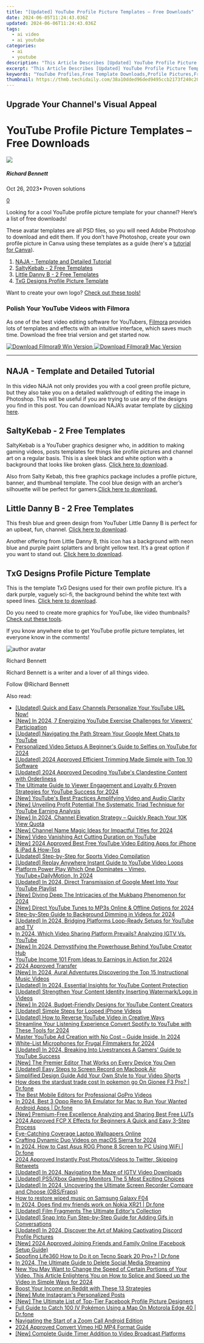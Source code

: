 ```yaml
---
title: "[Updated] YouTube Profile Picture Templates – Free Downloads"
date: 2024-06-05T11:24:43.036Z
updated: 2024-06-06T11:24:43.036Z
tags:
  - ai video
  - ai youtube
categories:
  - ai
  - youtube
description: "This Article Describes [Updated] YouTube Profile Picture Templates – Free Downloads"
excerpt: "This Article Describes [Updated] YouTube Profile Picture Templates – Free Downloads"
keywords: "YouTube Profiles,Free Template Downloads,Profile Pictures,Free Designs,Custom Avatars,Personalized Images,Image Templates"
thumbnail: https://thmb.techidaily.com/38a10dded96ded9495ccb2173f240c20a69acb6b4b947c6dc175d30ce0f723b9.jpg
---
```


## Upgrade Your Channel's Visual Appeal

# YouTube Profile Picture Templates – Free Downloads

![](https://images.wondershare.com/filmora/article-images/richard-bennett.jpg)

##### Richard Bennett

 Oct 26, 2023• Proven solutions

[0](#commentsBoxSeoTemplate)

Looking for a cool YouTube profile picture template for your channel? Here’s a list of free downloads!

These avatar templates are all PSD files, so you will need Adobe Photoshop to download and edit them. If you don’t have Photoshop, create your own profile picture in Canva using these templates as a guide (here's a [tutorial for Canva](https://tools.techidaily.com/wondershare/filmora/download/)).

1. [NAJA - Template and Detailed Tutorial](#naja)
2. [SaltyKebab - 2 Free Templates](#salty)
3. [Little Danny B - 2 Free Templates](#danny)
4. [TxG Designs Profile Picture Template](#txg)

Want to create your own logo? [Check out these tools!](https://tools.techidaily.com/wondershare/filmora/download/)

### Polish Your YouTube Videos with Filmora

As one of the best video editing software for YouTubers, [Filmora](https://tools.techidaily.com/wondershare/filmora/download/) provides lots of templates and effects with an intuitive interface, which saves much time. Download the free trial version and get started now.

[![Download Filmora9 Win Version](https://images.wondershare.com/filmora/guide/download-btn-win.jpg) ](https://tools.techidaily.com/wondershare/filmora/download/) [![Download Filmora9 Mac Version](https://images.wondershare.com/filmora/guide/download-btn-mac.jpg) ](https://tools.techidaily.com/wondershare/filmora/download/)

---

## NAJA - Template and Detailed Tutorial

In this video NAJA not only provides you with a cool green profile picture, but they also take you on a detailed walkthrough of editing the image in Photoshop. This will be useful if you are trying to use any of the designs you find in this post. You can download NAJA’s avatar template by [clicking here](https://www.youtube.com/redirect?redir%5Ftoken=2YDSnb0yXKdaw0epGcXB4aJtttR8MTUxMDM0NjQ4NkAxNTEwMjYwMDg2&q=https%3A%2F%2Fsellfy.com%2Fp%2Fb5jF&event=video%5Fdescription&v=io9WzsSOc2Y).

## SaltyKebab - 2 Free Templates

SaltyKebab is a YouTuber graphics designer who, in addition to making gaming videos, posts templates for things like profile pictures and channel art on a regular basis. This is a sleek black and white option with a background that looks like broken glass. [Click here to download](https://www.youtube.com/redirect?event=video%5Fdescription&v=Tmpn%5FmLs1cY&q=https%3A%2F%2Fdrive.google.com%2Fopen%3Fid%3D0B32mpcEPyYYJUHVJQm9uNUxyNzA&redir%5Ftoken=S4l8OAh26uLUOulyoGIaYkOW8aB8MTUxMDM0MDk5MkAxNTEwMjU0NTky).

Also from Salty Kebab, this free graphics package includes a profile picture, banner, and thumbnail template. The cool blue design with an archer’s silhouette will be perfect for gamers.[Click here to download.](https://www.youtube.com/redirect?event=video%5Fdescription&v=IriIzdY%5FTzs&redir%5Ftoken=8rrPV9gZErBTEOtIdS5zkq8HXYR8MTUxMDM0MTU2OUAxNTEwMjU1MTY5&q=https%3A%2F%2Fdrive.google.com%2Fopen%3Fid%3D0B32mpcEPyYYJZDRsUmR3dkFRb2s)

## Little Danny B - 2 Free Templates

This fresh blue and green design from YouTuber Little Danny B is perfect for an upbeat, fun, channel. [Click here to download](https://www.youtube.com/redirect?redir%5Ftoken=F%5FMrtZATEvC53uE7QbEKQpUMgkt8MTUxMDMzNjA2M0AxNTEwMjQ5NjYz&q=http%3A%2F%2Fadf.ly%2FogOLQ&v=NLZukhYLfLQ&event=video%5Fdescription).

Another offering from Little Danny B, this icon has a background with neon blue and purple paint splatters and bright yellow text. It’s a great option if you want to stand out. [Click here to download](https://www.youtube.com/redirect?v=IJgjLWpnxVk&event=video%5Fdescription&redir%5Ftoken=OPO3uPCVpJhTn8MXiq5q3lVgWD58MTUxMDMzOTk5MkAxNTEwMjUzNTky&q=http%3A%2F%2Fadf.ly%2F10l7Ut).

## TxG Designs Profile Picture Template

This is the template TxG Designs used for their own profile picture. It’s a dark purple, vaguely sci-fi, the background behind the white text with speed lines. [Click here to download](https://www.youtube.com/redirect?q=http%3A%2F%2Fwww.mediafire.com%2Fdownload%2F02zz3qnhszxzyfa%2FFree%2BYoutube%2B%2526%2BAvatar%2BRebrand%2BTemplate.zip&redir%5Ftoken=jr9cd4sEsdAHiq0KtL33o34LEpN8MTUxMDMzNTgzNUAxNTEwMjQ5NDM1&v=LczVbluwfyw&event=video%5Fdescription).

Do you need to create more graphics for YouTube, like video thumbnails? [Check out these tools](https://tools.techidaily.com/wondershare/filmora/download/).

If you know anywhere else to get YouTube profile picture templates, let everyone know in the comments!

![author avatar](https://images.wondershare.com/filmora/article-images/richard-bennett.jpg)

Richard Bennett

Richard Bennett is a writer and a lover of all things video.

Follow @Richard Bennett

<span class="atpl-alsoreadstyle">Also read:</span>
<div><ul>
<li><a href="https://facebook-video-footage.techidaily.com/1717304996828-updated-quick-and-easy-channels-personalize-your-youtube-url-now/"><u>[Updated] Quick and Easy Channels  Personalize Your YouTube URL Now!</u></a></li>
<li><a href="https://facebook-video-footage.techidaily.com/new-in-2024-7-energizing-youtube-exercise-challenges-for-viewers-participation/"><u>[New] In 2024, 7 Energizing YouTube Exercise Challenges for Viewers' Participation</u></a></li>
<li><a href="https://facebook-video-footage.techidaily.com/updated-navigating-the-path-stream-your-google-meet-chats-to-youtube/"><u>[Updated] Navigating the Path  Stream Your Google Meet Chats to YouTube</u></a></li>
<li><a href="https://facebook-video-footage.techidaily.com/personalized-video-setups-a-beginners-guide-to-selfies-on-youtube-for-2024/"><u>Personalized Video Setups  A Beginner's Guide to Selfies on YouTube for 2024</u></a></li>
<li><a href="https://facebook-video-footage.techidaily.com/updated-2024-approved-efficient-trimming-made-simple-with-top-10-software/"><u>[Updated] 2024 Approved  Efficient Trimming Made Simple with Top 10 Software</u></a></li>
<li><a href="https://facebook-video-footage.techidaily.com/updated-2024-approved-decoding-youtubes-clandestine-content-with-orderliness/"><u>[Updated] 2024 Approved  Decoding YouTube's Clandestine Content with Orderliness</u></a></li>
<li><a href="https://facebook-video-footage.techidaily.com/the-ultimate-guide-to-viewer-engagement-and-loyalty-6-proven-strategies-for-youtube-success-for-2024/"><u>The Ultimate Guide to Viewer Engagement and Loyalty  6 Proven Strategies for YouTube Success for 2024</u></a></li>
<li><a href="https://facebook-video-footage.techidaily.com/new-youtubes-best-practices-amplifying-video-and-audio-clarity/"><u>[New] YouTube's Best Practices  Amplifying Video and Audio Clarity</u></a></li>
<li><a href="https://facebook-video-footage.techidaily.com/new-unveiling-profit-potential-the-systematic-triad-technique-for-youtube-earning-analysis/"><u>[New] Unveiling Profit Potential  The Systematic Triad Technique for YouTube Earning Analysis</u></a></li>
<li><a href="https://facebook-video-footage.techidaily.com/new-in-2024-channel-elevation-strategy-quickly-reach-your-10k-view-quota/"><u>[New] In 2024, Channel Elevation Strategy – Quickly Reach Your 10K View Quota</u></a></li>
<li><a href="https://facebook-video-footage.techidaily.com/new-channel-name-magic-ideas-for-impactful-titles-for-2024/"><u>[New] Channel Name Magic  Ideas for Impactful Titles for 2024</u></a></li>
<li><a href="https://facebook-video-footage.techidaily.com/new-video-vanishing-act-cutting-duration-on-youtube/"><u>[New] Video Vanishing Act  Cutting Duration on YouTube</u></a></li>
<li><a href="https://facebook-video-footage.techidaily.com/new-2024-approved-best-free-youtube-video-editing-apps-for-iphone-and-ipad-and-how-tos/"><u>[New] 2024 Approved  Best Free YouTube Video Editing Apps for iPhone & iPad & How-Tos</u></a></li>
<li><a href="https://facebook-video-footage.techidaily.com/updated-step-by-step-for-sports-video-compilation/"><u>[Updated] Step-by-Step for Sports Video Compilation</u></a></li>
<li><a href="https://facebook-video-footage.techidaily.com/updated-replay-anywhere-instant-guide-to-youtube-video-loops/"><u>[Updated] Replay Anywhere  Instant Guide to YouTube Video Loops</u></a></li>
<li><a href="https://facebook-video-footage.techidaily.com/platform-power-play-which-one-dominates-vimeo-youtubeplusdailymotion-in-2024/"><u>Platform Power Play  Which One Dominates - Vimeo, YouTube+DailyMotion, In 2024</u></a></li>
<li><a href="https://facebook-video-footage.techidaily.com/updated-in-2024-direct-transmission-of-google-meet-into-your-youtube-playlist/"><u>[Updated] In 2024, Direct Transmission of Google Meet Into Your YouTube Playlist</u></a></li>
<li><a href="https://facebook-video-footage.techidaily.com/new-diving-deep-the-intricacies-of-the-mukbang-phenomenon-for-2024/"><u>[New] Diving Deep  The Intricacies of the Mukbang Phenomenon for 2024</u></a></li>
<li><a href="https://facebook-video-footage.techidaily.com/new-direct-youtube-tunes-to-mp3s-online-and-offline-options-for-2024/"><u>[New] Direct YouTube Tunes to MP3s  Online & Offline Options for 2024</u></a></li>
<li><a href="https://facebook-video-footage.techidaily.com/step-by-step-guide-to-background-dimming-in-videos-for-2024/"><u>Step-by-Step Guide to Background Dimming in Videos for 2024</u></a></li>
<li><a href="https://facebook-video-footage.techidaily.com/updated-in-2024-bridging-platforms-loop-ready-setups-for-youtube-and-tv/"><u>[Updated] In 2024, Bridging Platforms  Loop-Ready Setups for YouTube and TV</u></a></li>
<li><a href="https://facebook-video-footage.techidaily.com/in-2024-which-video-sharing-platform-prevails-analyzing-igtv-vs-youtube/"><u>In 2024, Which Video Sharing Platform Prevails? Analyzing IGTV Vs. YouTube</u></a></li>
<li><a href="https://facebook-video-footage.techidaily.com/new-in-2024-demystifying-the-powerhouse-behind-youtube-creator-hub/"><u>[New] In 2024, Demystifying the Powerhouse Behind YouTube Creator Hub</u></a></li>
<li><a href="https://facebook-video-footage.techidaily.com/youtube-income-101-from-ideas-to-earnings-in-action-for-2024/"><u>YouTube Income 101  From Ideas to Earnings in Action for 2024</u></a></li>
<li><a href="https://facebook-video-footage.techidaily.com/2024-approved-transfer/"><u>2024 Approved  Transfer</u></a></li>
<li><a href="https://facebook-video-footage.techidaily.com/new-in-2024-aural-adventures-discovering-the-top-15-instructional-music-videos/"><u>[New] In 2024, Aural Adventures  Discovering the Top 15 Instructional Music Videos</u></a></li>
<li><a href="https://facebook-video-footage.techidaily.com/updated-in-2024-essential-insights-for-youtube-content-protection/"><u>[Updated] In 2024, Essential Insights for YouTube Content Protection</u></a></li>
<li><a href="https://facebook-video-footage.techidaily.com/updated-strengthen-your-content-identity-inserting-watermarklogo-in-videos/"><u>[Updated] Strengthen Your Content Identity  Inserting Watermark/Logo in Videos</u></a></li>
<li><a href="https://facebook-video-footage.techidaily.com/new-in-2024-budget-friendly-designs-for-youtube-content-creators/"><u>[New] In 2024, Budget-Friendly Designs for YouTube Content Creators</u></a></li>
<li><a href="https://facebook-video-footage.techidaily.com/updated-simple-steps-for-looped-iphone-videos/"><u>[Updated] Simple Steps for Looped iPhone Videos</u></a></li>
<li><a href="https://facebook-video-footage.techidaily.com/updated-how-to-reverse-youtube-video-in-creative-ways/"><u>[Updated] How to Reverse YouTube Video in Creative Ways</u></a></li>
<li><a href="https://facebook-video-footage.techidaily.com/streamline-your-listening-experience-convert-spotify-to-youtube-with-these-tools-for-2024/"><u>Streamline Your Listening Experience  Convert Spotify to YouTube with These Tools for 2024</u></a></li>
<li><a href="https://facebook-video-footage.techidaily.com/master-youtube-ad-creation-with-no-cost-guide-inside-in-2024/"><u>Master YouTube Ad Creation with No Cost – Guide Inside, In 2024</u></a></li>
<li><a href="https://facebook-video-footage.techidaily.com/white-list-microphones-for-frugal-filmmakers-for-2024/"><u>White-List Microphones for Frugal Filmmakers for 2024</u></a></li>
<li><a href="https://facebook-video-footage.techidaily.com/updated-in-2024-breaking-into-livestrances-a-gamers-guide-to-youtube-success/"><u>[Updated] In 2024, Breaking Into Livestrances  A Gamers' Guide to YouTube Success</u></a></li>
<li><a href="https://some-approaches.techidaily.com/new-the-premier-editor-that-works-on-every-device-you-own/"><u>[New] The Premier Editor That Works on Every Device You Own</u></a></li>
<li><a href="https://on-screen-recording.techidaily.com/updated-easy-steps-to-screen-record-on-macbook-air/"><u>[Updated] Easy Steps to Screen Record on Macbook Air</u></a></li>
<li><a href="https://youtube-videos.techidaily.com/simplified-design-guide-add-your-own-style-to-your-video-shorts/"><u>Simplified Design Guide  Add Your Own Style to Your Video Shorts</u></a></li>
<li><a href="https://android-pokemon-go.techidaily.com/how-does-the-stardust-trade-cost-in-pokemon-go-on-gionee-f3-pro-drfone-by-drfone-virtual-android/"><u>How does the stardust trade cost In pokemon go On Gionee F3 Pro? | Dr.fone</u></a></li>
<li><a href="https://extra-lessons.techidaily.com/the-best-mobile-editors-for-professional-gopro-videos/"><u>The Best Mobile Editors for Professional GoPro Videos</u></a></li>
<li><a href="https://screen-mirror.techidaily.com/in-2024-best-3-oppo-reno-9a-emulator-for-mac-to-run-your-wanted-android-apps-drfone-by-drfone-android/"><u>In 2024, Best 3 Oppo Reno 9A Emulator for Mac to Run Your Wanted Android Apps | Dr.fone</u></a></li>
<li><a href="https://extra-approaches.techidaily.com/new-premium-free-excellence-analyzing-and-sharing-best-free-luts/"><u>[New] Premium-Free Excellence  Analyzing and Sharing Best Free LUTs</u></a></li>
<li><a href="https://ai-vdieo-software.techidaily.com/2024-approved-fcp-x-effects-for-beginners-a-quick-and-easy-3-step-process/"><u>2024 Approved FCP X Effects for Beginners A Quick and Easy 3-Step Process</u></a></li>
<li><a href="https://extra-tips.techidaily.com/eye-catching-coverage-laptop-wallpapers-online/"><u>Eye-Catching Coverage  Laptop Wallpapers Online</u></a></li>
<li><a href="https://extra-lessons.techidaily.com/crafting-dynamic-duo-videos-on-macos-sierra-for-2024/"><u>Crafting Dynamic Duo Videos on macOS Sierra for 2024</u></a></li>
<li><a href="https://screen-mirror.techidaily.com/in-2024-how-to-cast-asus-rog-phone-8-screen-to-pc-using-wifi-drfone-by-drfone-android/"><u>In 2024, How to Cast Asus ROG Phone 8 Screen to PC Using WiFi | Dr.fone</u></a></li>
<li><a href="https://twitter-videos.techidaily.com/2024-approved-instantly-post-photosvideos-to-twitter-skipping-retweets/"><u>2024 Approved  Instantly Post Photos/Videos to Twitter, Skipping Retweets</u></a></li>
<li><a href="https://instagram-video-files.techidaily.com/updated-in-2024-navigating-the-maze-of-igtv-video-downloads/"><u>[Updated] In 2024, Navigating the Maze of IGTV Video Downloads</u></a></li>
<li><a href="https://extra-support.techidaily.com/updated-ps5xbox-gaming-monitors-the-5-most-exciting-choices/"><u>[Updated] PS5/Xbox Gaming Monitors  The 5 Most Exciting Choices</u></a></li>
<li><a href="https://screen-sharing-recording.techidaily.com/updated-in-2024-uncovering-the-ultimate-screen-recorder-compare-and-choose-obsfraps/"><u>[Updated] In 2024, Uncovering the Ultimate Screen Recorder  Compare and Choose (OBS/Fraps)</u></a></li>
<li><a href="https://blog-min.techidaily.com/how-to-restore-wiped-music-on-samsung-galaxy-f04-by-fonelab-android-recover-music/"><u>How to restore wiped music on Samsung Galaxy F04</u></a></li>
<li><a href="https://location-social.techidaily.com/in-2024-does-find-my-friends-work-on-nokia-xr21-drfone-by-drfone-virtual-android/"><u>In 2024, Does find my friends work on Nokia XR21 | Dr.fone</u></a></li>
<li><a href="https://some-techniques.techidaily.com/updated-film-fragments-the-ultimate-editors-collection/"><u>[Updated] Film Fragments  The Ultimate Editor's Collection</u></a></li>
<li><a href="https://snapchat-videos.techidaily.com/updated-snap-into-fun-step-by-step-guide-for-adding-gifs-in-conversations/"><u>[Updated] Snap Into Fun  Step-by-Step Guide for Adding Gifs in Conversations</u></a></li>
<li><a href="https://discord-videos.techidaily.com/updated-in-2024-discover-the-art-of-making-captivating-discord-profile-pictures/"><u>[Updated] In 2024, Discover the Art of Making Captivating Discord Profile Pictures</u></a></li>
<li><a href="https://facebook-videos.techidaily.com/new-2024-approved-joining-friends-and-family-online-facebook-setup-guide/"><u>[New] 2024 Approved  Joining Friends and Family Online (Facebook Setup Guide)</u></a></li>
<li><a href="https://fake-location.techidaily.com/spoofing-life360-how-to-do-it-on-tecno-spark-20-proplus-drfone-by-drfone-virtual-android/"><u>Spoofing Life360 How to Do it on Tecno Spark 20 Pro+? | Dr.fone</u></a></li>
<li><a href="https://facebook-video-files.techidaily.com/in-2024-the-ultimate-guide-to-delete-social-media-streaming/"><u>In 2024, The Ultimate Guide to Delete Social Media Streaming</u></a></li>
<li><a href="https://ai-video-editing.techidaily.com/new-you-may-want-to-change-the-speed-of-certain-portions-of-your-video-this-article-enlightens-you-on-how-to-splice-and-speed-up-the-video-in-simple-ways-fo/"><u>New You May Want to Change the Speed of Certain Portions of Your Video. This Article Enlightens You on How to Splice and Speed up the Video in Simple Ways for 2024</u></a></li>
<li><a href="https://extra-tips.techidaily.com/boost-your-income-on-reddit-with-these-13-strategies/"><u>Boost Your Income on Reddit with These 13 Strategies</u></a></li>
<li><a href="https://instagram-video-recordings.techidaily.com/new-mute-instagrams-personalized-posts/"><u>[New] Mute Instagram's Personalized Posts</u></a></li>
<li><a href="https://facebook-clips.techidaily.com/new-the-ultimate-list-of-top-tier-facebook-profile-picture-designers/"><u>[New] The Ultimate List of Top-Tier Facebook Profile Picture Designers</u></a></li>
<li><a href="https://android-pokemon-go.techidaily.com/full-guide-to-catch-100-iv-pokemon-using-a-map-on-motorola-edge-40-drfone-by-drfone-virtual-android/"><u>Full Guide to Catch 100 IV Pokémon Using a Map On Motorola Edge 40 | Dr.fone</u></a></li>
<li><a href="https://extra-hints.techidaily.com/navigating-the-start-of-a-zoom-call-android-edition/"><u>Navigating the Start of a Zoom Call  Android Edition</u></a></li>
<li><a href="https://vimeo-videos.techidaily.com/2024-approved-convert-vimeo-hd-mp4-format-guide/"><u>2024 Approved  Convert Vimeo HD  MP4 Format Guide</u></a></li>
<li><a href="https://video-capture.techidaily.com/new-complete-guide-timer-addition-to-video-broadcast-platforms/"><u>[New] Complete Guide  Timer Addition to Video Broadcast Platforms</u></a></li>
</ul></div>

<ins class="adsbygoogle"
      style="display:block"
      data-ad-client="ca-pub-7571918770474297"
      data-ad-slot="8358498916"
      data-ad-format="auto"
      data-full-width-responsive="true"></ins>